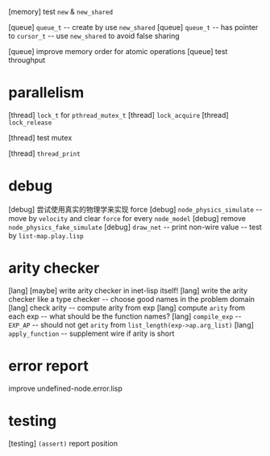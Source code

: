 [memory] test `new` & `new_shared`

[queue] `queue_t` -- create by use `new_shared`
[queue] `queue_t` -- has pointer to `cursor_t` -- use `new_shared` to avoid false sharing

[queue] improve memory order for atomic operations
[queue] test throughput

# parallelism

[thread] `lock_t` for `pthread_mutex_t`
[thread] `lock_acquire`
[thread] `lock_release`

[thread] test mutex

[thread] `thread_print`

# debug

[debug] 尝试使用真实的物理学来实现 force
[debug] `node_physics_simulate` -- move by `velocity` and clear `force` for every `node_model`
[debug] remove `node_physics_fake_simulate`
[debug] `draw_net` -- print non-wire value -- test by `list-map.play.lisp`

# arity checker

[lang] [maybe] write arity checker in inet-lisp itself!
[lang] write the arity checker like a type checker -- choose good names in the problem domain
[lang] check arity -- compute arity from exp
[lang] compute `arity` from each exp -- what should be the function names?
[lang] `compile_exp` -- `EXP_AP` -- should not get `arity` from `list_length(exp->ap.arg_list)`
[lang] `apply_function` -- supplement wire if arity is short

# error report

improve undefined-node.error.lisp

# testing

[testing] `(assert)` report position

